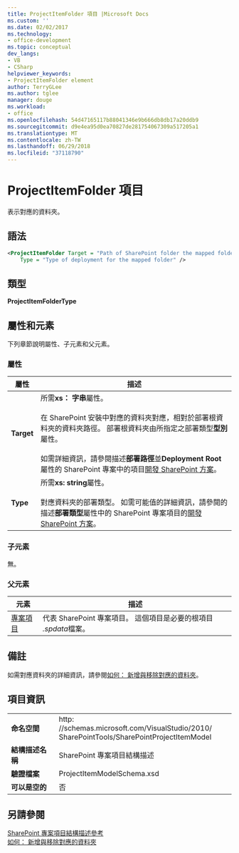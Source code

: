 ```yaml
---
title: ProjectItemFolder 項目 |Microsoft Docs
ms.custom: ''
ms.date: 02/02/2017
ms.technology:
- office-development
ms.topic: conceptual
dev_langs:
- VB
- CSharp
helpviewer_keywords:
- ProjectItemFolder element
author: TerryGLee
ms.author: tglee
manager: douge
ms.workload:
- office
ms.openlocfilehash: 54d47165117b88041346e9b666db8db17a20ddb9
ms.sourcegitcommit: d9e4ea95d0ea70827de281754067309a517205a1
ms.translationtype: MT
ms.contentlocale: zh-TW
ms.lasthandoff: 06/29/2018
ms.locfileid: "37118790"
---
```

# <a name="projectitemfolder-element"></a>ProjectItemFolder 項目
  表示對應的資料夾。  
  
## <a name="syntax"></a>語法  
  
```xml  
<ProjectItemFolder Target = "Path of SharePoint folder the mapped folder corresponds to"  
    Type = "Type of deployment for the mapped folder" />  
```  
  
## <a name="type"></a>類型  
 **ProjectItemFolderType**  
  
## <a name="attributes-and-elements"></a>屬性和元素
 下列章節說明屬性、子元素和父元素。  
  
### <a name="attributes"></a>屬性  
  
|屬性|描述|  
|---------------|-----------------|  
|**Target**|所需**xs： 字串**屬性。<br /><br /> 在 SharePoint 安裝中對應的資料夾對應，相對於部署根資料夾的資料夾路徑。 部署根資料夾由所指定之部署類型**型別**屬性。<br /><br /> 如需詳細資訊，請參閱描述**部署路徑**並**Deployment Root**屬性的 SharePoint 專案中的項目[開發 SharePoint 方案](../sharepoint/developing-sharepoint-solutions.md)。|  
|**Type**|所需**xs: string**屬性。<br /><br /> 對應資料夾的部署類型。 如需可能值的詳細資訊，請參閱的描述**部署類型**屬性中的 SharePoint 專案項目的[開發 SharePoint 方案](../sharepoint/developing-sharepoint-solutions.md)。|  
  
### <a name="child-elements"></a>子元素
 無。  
  
### <a name="parent-elements"></a>父元素
  
|元素|描述|  
|-------------|-----------------|  
|[專案項目](../sharepoint/projectitem-element.md)|代表 SharePoint 專案項目。 這個項目是必要的根項目 *.spdata*檔案。|  
  
## <a name="remarks"></a>備註  
 如需對應資料夾的詳細資訊，請參閱[如何： 新增與移除對應的資料夾](../sharepoint/how-to-add-and-remove-mapped-folders.md)。  
  
## <a name="element-information"></a>項目資訊
  
|||  
|-|-|  
|**命名空間**|http<nolink>: //schemas.microsoft.com/VisualStudio/2010/<br>SharePointTools/SharePointProjectItemModel|  
|**結構描述名稱**|SharePoint 專案項目結構描述|  
|**驗證檔案**|ProjectItemModelSchema.xsd|  
|**可以是空的**|否|  
  
## <a name="see-also"></a>另請參閱
 [SharePoint 專案項目結構描述參考](../sharepoint/sharepoint-project-item-schema-reference.md)   
 [如何： 新增與移除對應的資料夾](../sharepoint/how-to-add-and-remove-mapped-folders.md)  
  

